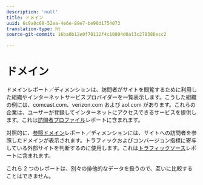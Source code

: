 ```yaml
---
description: 'null'
title: ドメイン
uuid: 6c9a8c68-52ea-4e6e-89e7-be90d1754073
translation-type: ht
source-git-commit: 16ba0b12e0f70112f4c10804d0a13c278388ecc2

---
```



# ドメイン

ドメインレポート／ディメンションは、訪問者がサイトを閲覧するために利用した組織やインターネットサービスプロバイダーを一覧表示します。こうした組織の例には、comcast.com、verizon.com および aol.com があります。これらの企業は、ユーザーが登録してインターネットにアクセスできるサービスを提供します。これは[訪問者プロファイル](reports-visitor-profile.md)レポートに含まれます。

対照的に、[参照ドメイン](/help/components/c-variables/dimensionslist/reports-referring-domains.md)レポート／ディメンションには、サイトへの訪問者を参照したドメインが表示されます。トラフィックおよびコンバージョン指標に寄与している外部サイトを判断するのに使用します。これは[トラフィックソース](reports-traffic-sources.md)レポートに含まれます。

これら 2 つのレポートは、別々の排他的なデータを扱うので、互いに比較することはできません。
